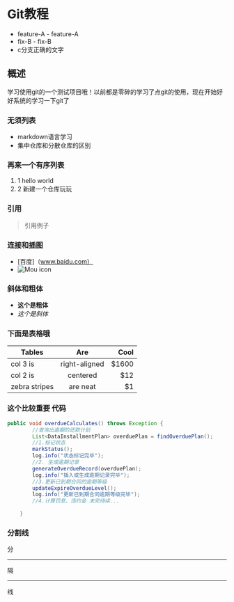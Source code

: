 # Git教程

- feature-A - feature-A
- fix-B - fix-B
- c分支正确的文字

## 概述
学习使用git的一个测试项目哦！以前都是零碎的学习了点git的使用，现在开始好好系统的学习一下git了
### 无须列表
* markdown语言学习
* 集中仓库和分散仓库的区别

### 再来一个有序列表
1. 1 hello world
2. 2 新建一个仓库玩玩

### 引用
>引用例子

### 连接和插图
* [百度]（www.baidu.com）
* ![Mou icon](https://ss0.bdstatic.com/5aV1bjqh_Q23odCf/static/superman/img/logo/bd_logo1_31bdc765.png)

### 斜体和粗体
* **这个是粗体**
* *这个是斜体*

### 下面是表格哦
| Tables        | Are           | Cool  |
| ------------- |:-------------:| -----:|
| col 3 is      | right-aligned | $1600 |
| col 2 is      | centered      |   $12 |
| zebra stripes | are neat      |    $1 |

### 这个比较重要 代码

```Java
public void overdueCalculates() throws Exception {
        //查询出逾期的还款计划
        List<DataInstallmentPlan> overduePlan = findOverduePlan();
        //1.标记状态
        markStatus();
        log.info("状态标记完毕");
        //2. 生成逾期记录
        generateOverdueRecord(overduePlan);
        log.info("插入或生成逾期记录完毕");
        //3.更新已到期合同的逾期等级
        updateExpireOverdueLevel();
        log.info("更新已到期合同逾期等级完毕");
        //4.计算罚息、违约金 未完待续...

    }
```

### 分割线 
分
***
隔
***
线
